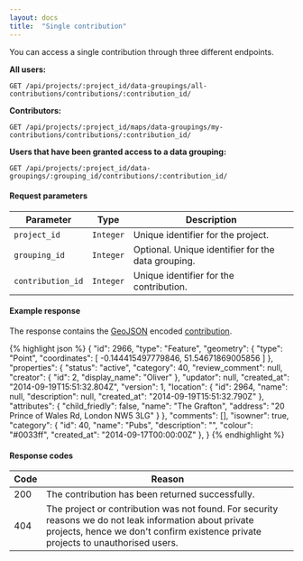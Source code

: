 ```yaml
---
layout: docs
title:  "Single contribution"
---
```

You can access a single contribution through three different endpoints.

**All users:**

``````
GET /api/projects/:project_id/data-groupings/all-contributions/contributions/:contribution_id/
``````

**Contributors:**

``````
GET /api/projects/:project_id/maps/data-groupings/my-contributions/contributions/:contribution_id/
``````

**Users that have been granted access to a data grouping:**

``````
GET /api/projects/:project_id/data-groupings/:grouping_id/contributions/:contribution_id/
``````

#### Request parameters

Parameter         | Type        | Description
------------------|-------------|--------------------------------------
`project_id`      | `Integer`   | Unique identifier for the project.
`grouping_id`     | `Integer`   | Optional. Unique identifier for the data grouping.
`contribution_id` | `Integer`   | Unique identifier for the contribution.

#### Example response

The response contains the [GeoJSON](http://geojson.org/geojson-spec.html) encoded [contribution](contribution-response.html).

{% highlight json %}
{
    "id": 2966,
    "type": "Feature",
    "geometry": {
        "type": "Point",
        "coordinates": [
            -0.144415497779846,
            51.54671869005856
        ]
    },
    "properties": {
        "status": "active",
        "category": 40,
        "review_comment": null,
        "creator": {
            "id": 2,
            "display_name": "Oliver"
        },
        "updator": null,
        "created_at": "2014-09-19T15:51:32.804Z",
        "version": 1,
        "location": {
            "id": 2964,
            "name": null,
            "description": null,
            "created_at": "2014-09-19T15:51:32.790Z"
        },
        "attributes": {
            "child_friedly": false,
            "name": "The Grafton",
            "address": "20 Prince of Wales Rd, London NW5 3LG"
        }
    },
    "comments": [],
    "isowner": true,
    "category": {
        "id": 40,
        "name": "Pubs",
        "description": "",
        "colour": "#0033ff",
        "created_at": "2014-09-17T00:00:00Z"
    },
}
{% endhighlight %}

#### Response codes

Code  |  Reason
------|-----------------------------------------
 200  | The contribution has been returned successfully.
 404  | The project or contribution was not found. For security reasons we do not leak information about private projects, hence we don't confirm existence private projects to unauthorised users.
